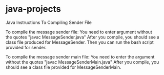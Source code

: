 # java-projects
Java Instructions To Compiling Sender File 

To compile the message sender file:
You need to enter argument without the quotes "javac MessageSender.java"
After you compile, you should see a class file produced for MessageSender.
Then you can run the bash script provided for sender.

To compile the message sender main file:
You need to enter the argument without the quotes "javac MessageSenderMain.java"
After you compile, you should see a class file provided for MessageSenderMain.
